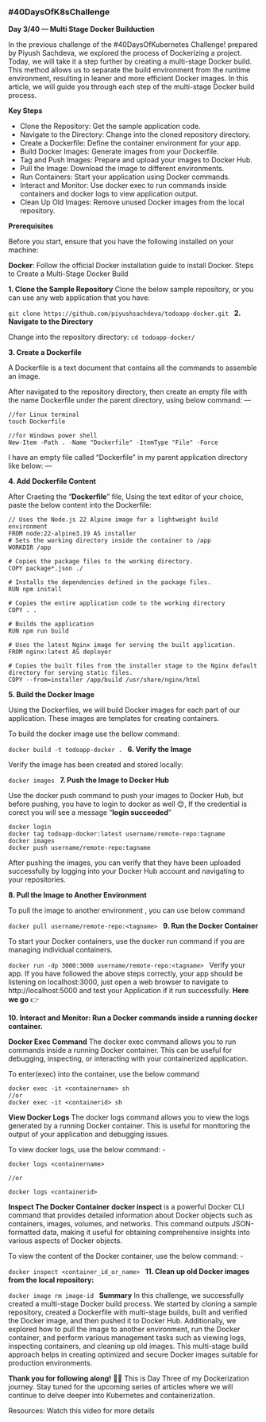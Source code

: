 ### #40DaysOfK8sChallenge
**Day 3/40 — Multi Stage Docker Builduction**

In the previous challenge of the #40DaysOfKubernetes Challenge! prepared by Piyush Sachdeva, we explored the process of Dockerizing a project. Today, we will take it a step further by creating a multi-stage Docker build. This method allows us to separate the build environment from the runtime environment, resulting in leaner and more efficient Docker images. In this article, we will guide you through each step of the multi-stage Docker build process.

**Key Steps**

- Clone the Repository: Get the sample application code.
- Navigate to the Directory: Change into the cloned repository directory.
- Create a Dockerfile: Define the container environment for your app.
- Build Docker Images: Generate images from your Dockerfile.
- Tag and Push Images: Prepare and upload your images to Docker Hub.
- Pull the Image: Download the image to different environments.
- Run Containers: Start your application using Docker commands.
- Interact and Monitor: Use docker exec to run commands inside containers and docker logs to view application output.
- Clean Up Old Images: Remove unused Docker images from the local repository.

**Prerequisites**

Before you start, ensure that you have the following installed on your machine:

**Docker**: Follow the official Docker installation guide to install Docker.
Steps to Create a Multi-Stage Docker Build

**1. Clone the Sample Repository**
Clone the below sample repository, or you can use any web application that you have:

`git clone https://github.com/piyushsachdeva/todoapp-docker.git
`
**2. Navigate to the Directory**

Change into the repository directory:
`cd todoapp-docker/
`

**3. Create a Dockerfile**

A Dockerfile is a text document that contains all the commands to assemble an image.

After navigated to the repository directory, then create an empty file with the name Dockerfile under the parent directory, using below command: —

```
//for Linux terminal
touch Dockerfile

//for Windows power shell
New-Item -Path . -Name "Dockerfile" -ItemType "File" -Force
```

I have an empty file called “Dockerfile” in my parent application directory like below: —

**4. Add Dockerfile Content**

After Craeting the “**Dockerfile**” file, Using the text editor of your choice, paste the below content into the Dockerfile:

```
// Uses the Node.js 22 Alpine image for a lightweight build environment
FROM node:22-alpine3.19 AS installer
# Sets the working directory inside the container to /app
WORKDIR /app

# Copies the package files to the working directory.
COPY package*.json ./

# Installs the dependencies defined in the package files.
RUN npm install 

# Copies the entire application code to the working directory
COPY . .

# Builds the application
RUN npm run build

# Uses the latest Nginx image for serving the built application.
FROM nginx:latest AS deployer

# Copies the built files from the installer stage to the Nginx default directory for serving static files.
COPY --from=installer /app/build /usr/share/nginx/html
```

**5. Build the Docker Image**

Using the Dockerfiles, we will build Docker images for each part of our application. These images are templates for creating containers.

To build the docker image use the bellow command:

`docker build -t todoapp-docker .
`
**6. Verify the Image**

Verify the image has been created and stored locally:

`docker images
`
**7. Push the Image to Docker Hub**

Use the docker push command to push your images to Docker Hub, but before pushing, you have to login to docker as well 😊, If the credential is corect you will see a message “**login succeeded**”

```
docker login
docker tag todoapp-docker:latest username/remote-repo:tagname
docker images
docker push username/remote-repo:tagname
```

After pushing the images, you can verify that they have been uploaded successfully by logging into your Docker Hub account and navigating to your repositories.


**8. Pull the Image to Another Environment**

To pull the image to another environment , you can use below command

`docker pull username/remote-repo:<tagname>
`
**9. Run the Docker Container**

To start your Docker containers, use the docker run command if you are managing individual containers.

`docker run -dp 3000:3000 username/remote-repo:<tagname>
`
Verify your app. If you have followed the above steps correctly, your app should be listening on localhost:3000, just open a web browser to navigate to http://localhost:5000 and test your Application if it run successfully. **Here we go** 👉


**10. Interact and Monitor: Run a Docker commands inside a running docker container.**

**Docker Exec Command**
The docker exec command allows you to run commands inside a running Docker container. This can be useful for debugging, inspecting, or interacting with your containerized application.

To enter(exec) into the container, use the below command

```
docker exec -it <containername> sh     
//or
docker exec -it <containerid> sh
```

**View Docker Logs**
The docker logs command allows you to view the logs generated by a running Docker container. This is useful for monitoring the output of your application and debugging issues.

To view docker logs, use the below command: -

```
docker logs <containername>

//or

docker logs <containerid>
```

**Inspect The Docker Container**
**docker inspect** is a powerful Docker CLI command that provides detailed information about Docker objects such as containers, images, volumes, and networks. This command outputs JSON-formatted data, making it useful for obtaining comprehensive insights into various aspects of Docker objects.

To view the content of the Docker container, use the below command: -

`docker inspect <container_id_or_name>
`
**11. Clean up old Docker images from the local repository:**

`docker image rm image-id
`
**Summary**
In this challenge, we successfully created a multi-stage Docker build process. We started by cloning a sample repository, created a Dockerfile with multi-stage builds, built and verified the Docker image, and then pushed it to Docker Hub. Additionally, we explored how to pull the image to another environment, run the Docker container, and perform various management tasks such as viewing logs, inspecting containers, and cleaning up old images. This multi-stage build approach helps in creating optimized and secure Docker images suitable for production environments.

**Thank you for following along!** 🙏😊 This is Day Three of my Dockerization journey. Stay tuned for the upcoming series of articles where we will continue to delve deeper into Kubernetes and containerization.

Resources: Watch this video for more details